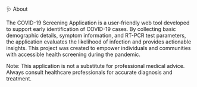 🩺 About

The COVID-19 Screening Application is a user-friendly web tool developed to support early identification of COVID-19 cases. By collecting basic demographic details, symptom information, and RT-PCR test parameters, the application evaluates the likelihood of infection and provides actionable insights. This project was created to empower individuals and communities with accessible health screening during the pandemic.



Note: This application is not a substitute for professional medical advice. Always consult healthcare professionals for accurate diagnosis and treatment.
